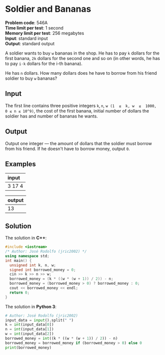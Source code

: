 # Soldier and Bananas
**Problem code**: 546A  
**Time limit per test**: 1 second  
**Memory limit per test**: 256 megabytes  
**Input**: standard input  
**Output**: standard output  

A soldier wants to buy `w` bananas in the shop. He has to pay `k` dollars for the first banana, `2k` dollars for the second one and so on (in other words, he has to pay `i·k` dollars for the i-th banana).

He has `n` dollars. How many dollars does he have to borrow from his friend soldier to buy `w` bananas?

## Input
The first line contains three positive integers `k`, `n`, `w (1  ≤  k, w  ≤  1000, 0 ≤ n ≤ 10^9)`, the cost of the first banana, initial number of dollars the soldier has and number of bananas he wants.

## Output
Output one integer — the amount of dollars that the soldier must borrow from his friend. If he doesn't have to borrow money, output `0`.

## Examples
| input |
| :--- |
| 3 17 4 |

| output |
| :--- |
| 13 |

## Solution
The solution in **C++**:
```cpp
#include <iostream>
/* Author: José Rodolfo (jric2002) */
using namespace std;
int main() {
  unsigned int k, n, w;
  signed int borrowed_money = 0;
  cin >> k >> n >> w;
  borrowed_money = (k * ((w * (w + 1)) / 2)) - n;
  borrowed_money = (borrowed_money > 0) ? borrowed_money : 0;
  cout << borrowed_money << endl;
  return 0;
}
```

The solution in **Python 3**:
```python
# Author: José Rodolfo (jric2002)
input_data = input().split(" ")
k = int(input_data[0])
n = int(input_data[1])
w = int(input_data[2])
borrowed_money = int((k * ((w * (w + 1)) / 2)) - n)
borrowed_money = borrowed_money if (borrowed_money > 0) else 0
print(borrowed_money)
```